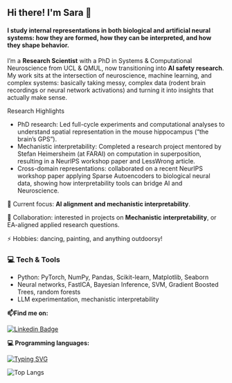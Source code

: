 <!--
**SaraMolas/SaraMolas** is a ✨ _special_ ✨ repository because its `README.md` (this file) appears on your GitHub profile.
-->

## Hi there! I'm Sara 🙌

#### I study internal representations in both biological and artificial neural systems: how they are formed, how they can be interpreted, and how they shape behavior.

I’m a **Research Scientist** with a PhD in Systems & Computational Neuroscience from UCL & QMUL, now transitioning into **AI safety research**. My work sits at the intersection of neuroscience, machine learning, and complex systems: basically taking messy, complex data (rodent brain recordings or neural network activations) and turning it into insights that actually make sense.

Research Highlights

- PhD research: Led full-cycle experiments and computational analyses to understand spatial representation in the mouse hippocampus (“the brain’s GPS”).
- Mechanistic interpretability: Completed a research project mentored by Stefan Heimersheim (at FARAI) on computation in superposition, resulting in a NeurIPS workshop paper and LessWrong article.
- Cross-domain representations: collaborated on a recent NeurIPS workshop paper applying Sparse Autoencoders to biological neural data, showing how interpretability tools can bridge AI and Neuroscience.

🌱 Current focus: **AI alignment and mechanistic interpretability**. 

🤝 Collaboration: interested in projects on **Mechanistic interpretability**, or EA-aligned applied research questions.

⚡ Hobbies: dancing, painting, and anything outdoorsy!

### 💻 Tech & Tools
- Python: PyTorch, NumPy, Pandas, Scikit-learn, Matplotlib, Seaborn
- Neural networks, FastICA, Bayesian Inference, SVM, Gradient Boosted Trees, random forests
- LLM experimentation, mechanistic interpretability  

**📫Find me on:**

[![Linkedin Badge](https://img.shields.io/badge/-linkedin-blue?style=flat&logo=Linkedin&logoColor=white)](linkedin.com/in/saramolasmedina)

**💻 Programming languages:**

[![Typing SVG](https://readme-typing-svg.demolab.com/?lines=Python+SQL+Matlab&pause=500)](https://git.io/typing-svg)

![Top Langs](https://github-readme-stats.vercel.app/api/top-langs/?username=SaraMolas&theme=react&hide_progress=true)

